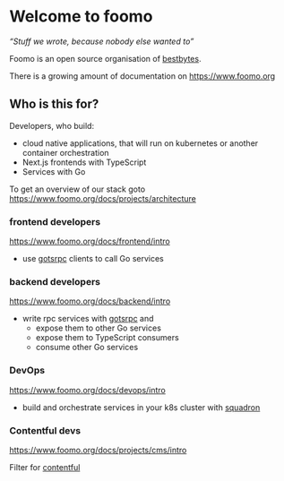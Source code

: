 # Welcome to foomo
*“Stuff we wrote, because nobody else wanted to”*

Foomo is an open source organisation of [bestbytes](https://www.bestbytes.com).

There is a growing amount of documentation on https://www.foomo.org

## Who is this for?

Developers, who build:

- cloud native applications, that will run on kubernetes or another container orchestration
- Next.js frontends with TypeScript
- Services with Go

To get an overview of our stack goto https://www.foomo.org/docs/projects/architecture

### frontend developers

https://www.foomo.org/docs/frontend/intro

- use [gotsrpc](https://github.com/foomo/gotsrpc) clients to call Go services

### backend developers

https://www.foomo.org/docs/backend/intro

- write rpc services with [gotsrpc](https://github.com/foomo/gotsrpc) and
  - expose them to other Go services
  - expose them to TypeScript consumers
  - consume other Go services

### DevOps

https://www.foomo.org/docs/devops/intro

- build and orchestrate services in your k8s cluster with [squadron](https://github.com/foomo/squadron)

### Contentful devs

https://www.foomo.org/docs/projects/cms/intro

Filter for [contentful](https://github.com/orgs/foomo/repositories?q=contentful&type=all&language=&sort=)
